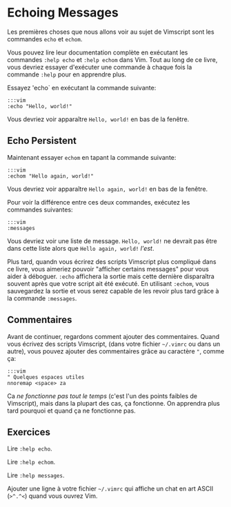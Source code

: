 Echoing Messages
================

Les premières choses que nous allons voir au sujet de Vimscript sont les
commandes `echo` et `echom`.

Vous pouvez lire leur documentation complète en exécutant les commandes `:help echo` et `:help echom` dans Vim.
Tout au long de ce livre, vous devriez essayer d'exécuter une commande à chaque fois la
commande `:help` pour en apprendre plus.

Essayez 'echo` en exécutant la commande suivante:

    :::vim
    :echo "Hello, world!"

Vous devriez voir apparaître `Hello, world!` en bas de la fenêtre.

Echo Persistent
---------------

Maintenant essayer `echom` en tapant la commande suivante:

    :::vim
    :echom "Hello again, world!"

Vous devriez voir apparaître `Hello again, world!` en bas de la fenêtre.

Pour voir la différence entre ces deux commandes, exécutez les commandes
suivantes:

    :::vim
    :messages

Vous devriez voir une liste de message. `Hello, world!` ne devrait pas être dans
cette liste alors que `Hello again, world!` *l'est*.

Plus tard, quandn vous écrirez des scripts Vimscript plus compliqué dans ce
livre, vous aimeriez pouvoir "afficher certains messages" pour vous aider à
déboguer. `:echo` affichera la sortie mais cette dernière
disparaîtra souvent après que votre script ait été exécuté. En utilisant
`:echom`, vous sauvegardez la sortie et vous serez capable de les
revoir plus tard grâce à la commande `:messages`.

Commentaires
------------

Avant de continuer, regardons comment ajouter des commentaires. Quand vous
écrivez des scripts Vimscript, (dans votre fichier `~/.vimrc` ou dans un autre),
vous pouvez ajouter des commentaires grâce au caractère `"`, comme ça:

    :::vim
    " Quelques espaces utiles
    nnoremap <space> za

Ca *ne fonctionne pas tout le temps* (c'est l'un des points faibles de
Vimscript), mais dans la plupart des cas, ça fonctionne. On apprendra plus tard
pourquoi et quand ça ne fonctionne pas.

Exercices
---------

Lire `:help echo`.

Lire `:help echom`.

Lire `:help messages`.

Ajouter une ligne à votre fichier `~/.vimrc` qui affiche un chat en art ASCII (`>^.^<`) quand vous ouvrez Vim.
